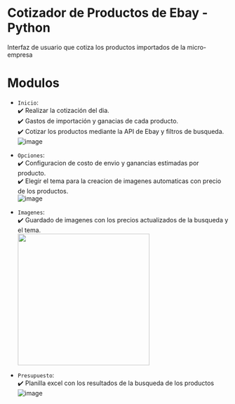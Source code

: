 # Cotizador de Productos de Ebay - Python
Interfaz de usuario que cotiza los productos importados de la micro-empresa
# Modulos
- `Inicio`: <br>
✔️ Realizar la cotización del dia. <br>
✔️ Gastos de importación y ganacias de cada producto. <br>
✔️ Cotizar los productos mediante la API de Ebay y filtros de busqueda. <br>
![image](https://github.com/Luguitoo/CotizadorEbayApi-Python/assets/112581880/9047d838-bb10-4082-af30-c36da1961e7c)

- `Opciones`: <br>
✔️ Configuracion de costo de envio y ganancias estimadas por producto. <br>
✔️ Elegir el tema para la creacion de imagenes automaticas con precio de los productos. <br>
![image](https://github.com/Luguitoo/CotizadorEbayApi-Python/assets/112581880/3c702599-2216-4600-90c7-b9620f146b4f)
- `Imagenes`: <br>
✔️ Guardado de imagenes con los precios actualizados de la busqueda y el tema. <br>
<img src="https://github.com/Luguitoo/CotizadorEbayApi-Python/assets/112581880/6a690d3e-3f18-49c1-a639-1704048af841" alt="" width="300"/> <br>
- `Presupuesto`: <br>
✔️ Planilla excel con los resultados de la busqueda de los productos <br>
![image](https://github.com/Luguitoo/CotizadorEbayApi-Python/assets/112581880/da85f556-0f2b-45f5-9b48-e07862d616be)
